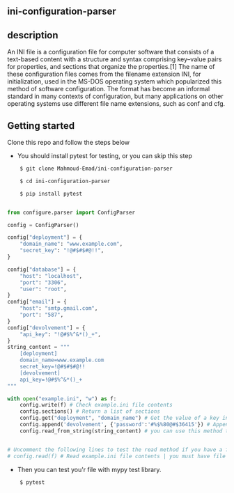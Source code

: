 ## ini-configuration-parser

## description
<p>
    An INI file is a configuration file for computer software that consists of a text-based content with a structure and syntax comprising key–value pairs for properties, and sections that organize the properties.[1] The name of these configuration files comes from the filename extension INI, for initialization, used in the MS-DOS operating system which popularized this method of software configuration. The format has become an informal standard in many contexts of configuration, but many applications on other operating systems use different file name extensions, such as conf and cfg.
</p>

## Getting started
<p>Clone this repo and follow the steps below</p>

* You should install pytest for testing, or you can skip this step

```bash
    $ git clone Mahmoud-Emad/ini-configuration-parser

    $ cd ini-configuration-parser

    $ pip install pytest
```

```python

from configure.parser import ConfigParser

config = ConfigParser()

config["deployment"] = {
    "domain_name": "www.example.com",
    "secret_key": "!@#$#$#@!!",
}

config["database"] = {
    "host": "localhost",
    "port": "3306",
    "user": "root",
}
config["email"] = {
    "host": "smtp.gmail.com",
    "port": "587",
}
config["devolvement"] = {
    "api_key": "!@#$%^&*()_+",
}
string_content = """
    [deployment]
    domain_name=www.example.com
    secret_key=!@#$#$#@!!
    [devolvement]
    api_key=!@#$%^&*()_+
"""

with open("example.ini", "w") as f:
    config.write(f) # Check example.ini file contents
    config.sections() # Return a list of sections
    config.get("deployment", "domain_name") # Get the value of a key in a section
    config.append('devolvement', {'password':'#%$%80@#$36415'}) # Append a new key/value pair to section 'devolvement'
    config.read_from_string(string_content) # you can use this method to check if everything working well


# Uncomment the following lines to test the read method if you have a file
# config.read(f) # Read example.ini file contents | you must have file example.ini in the same directory

```

* Then you can test you'r file with mypy test library.

```bash
    $ pytest
```
